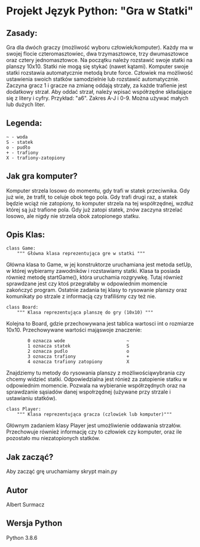 # Projekt Język Python: "Gra w Statki"

## Zasady:

Gra dla dwóch graczy (możliwość wyboru człowiek/komputer). Każdy ma w swojej flocie czteromasztowiec, dwa trzymasztowce, trzy dwumasztowce oraz cztery jednomasztowce.
Na początku należy rozstawić swoje statki na planszy 10x10. Statki nie mogą się stykać (nawet kątami). Komputer swoje statki rozstawia automatycznie metodą brute force.
Człowiek ma możliwość ustawienia swoich statków samodzielnie lub rozstawić automatycznie.
Zaczyna gracz 1 i gracze na zmianę oddają strzały, za każde trafienie jest dodatkowy strzał. Aby oddać strzał, należy wpisać współrzędne składające się z litery i cyfry. Przykład: "a6".
Zakres A-J i 0-9. Można używać małych lub dużych liter.

## Legenda:
~~~~
~ - woda
S - statek
o - pudło
+ - trafiony
X - trafiony-zatopiony
~~~~

## Jak gra komputer?

Komputer strzela losowo do momentu, gdy trafi w statek przeciwnika. Gdy już wie, że trafił, to celuje obok tego pola. Gdy trafi drugi raz, a statek będzie wciąż nie zatopiony,
to komputer strzela na tej współrzędnej, wzdłuż której są już trafione pola. Gdy już zatopi statek, znów zaczyna strzelać losowo, ale nigdy nie strzela obok zatopionego statku.




## Opis Klas:

~~~
class Game:
    """ Główna klasa reprezentująca gre w statki """
~~~
Główna klasa to Game, w jej konstruktorze uruchamiana jest metoda setUp,
 w której wybieramy zawodników i rozstawiamy statki.
 Klasa ta posiada również metodę startGame(), która uruchamia rozgrywkę.
 Tutaj również sprawdzane jest czy ktoś przegrałaby w odpowiednim momencie zakończyć program.
 Ostatnie zadania tej klasy to rysowanie planszy oraz komunikaty po strzale z informacją czy trafiliśmy czy też nie. 









~~~
class Board:
    """ Klasa reprezentująca planszę do gry (10x10) """
~~~
Kolejna to Board, gdzie przechowywana jest tablica wartosci int o rozmiarze 10x10.
Przechowywane wartości mająswoje znaczenie:
```
        0 oznacza wode                       ~
        1 oznacza statek                     S
        2 oznacza pudlo                      o
        3 oznacza trafiony                   +
        4 oznacza trafiony zatopiony         X
```
Znajdziemy tu metody do rysowania planszy z możliwościąwybrania czy chcemy widzieć statki.
Odpowiedzialna jest rónież za zatopienie statku w odpowiednim momencie.
Pozwala na wybieranie współrzędnych oraz na sprawdzanie sąsiadów danej wspołrzędnej (używane przy strzale i ustawianiu statków).

~~~
class Player:
    """ Klasa reprezentująca gracza (czlowiek lub komputer)"""
~~~
Głównym zadaniem klasy Player jest umożliwienie oddawania strzałów.
Przechowuje również informację czy to człowiek czy komputer, oraz ile pozostało mu niezatopionych statków.

## Jak zacząć?
Aby zacząć grę uruchamiamy skrypt main.py

## Autor
Albert Surmacz

## Wersja Python
Python 3.8.6

